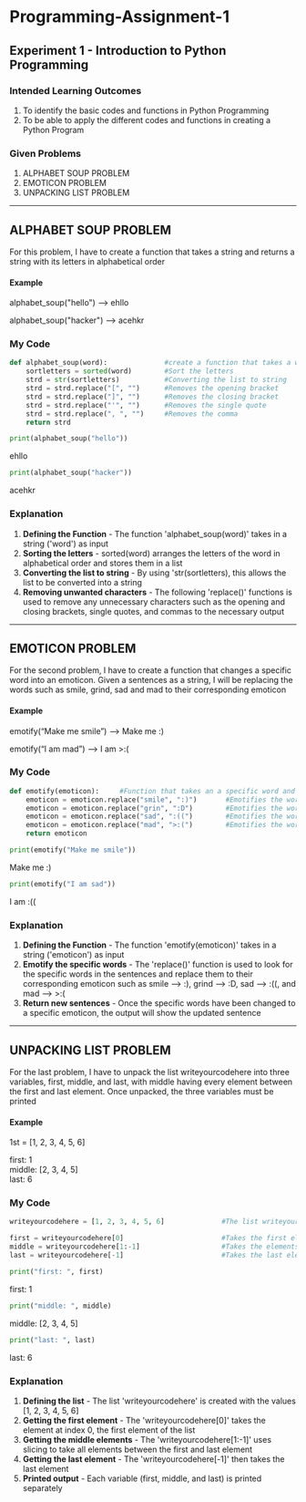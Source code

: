 # Programming-Assignment-1
## Experiment 1 - Introduction to Python Programming
### Intended Learning Outcomes
1. To identify the basic codes and functions in Python Programming
2. To be able to apply the different codes and functions in creating a Python Program
### Given Problems
1. ALPHABET SOUP PROBLEM
2. EMOTICON PROBLEM
3. UNPACKING LIST PROBLEM
------------------------------------------
## ALPHABET SOUP PROBLEM
For this problem, I have to create a function that takes a string and returns a string with its letters in alphabetical order
#### Example
alphabet_soup("hello") --> ehllo

alphabet_soup("hacker") --> acehkr
### My Code
```python
def alphabet_soup(word):              #create a function that takes a word and rearrange the letters into alphabetical order
    sortletters = sorted(word)        #Sort the letters  
    strd = str(sortletters)           #Converting the list to string
    strd = strd.replace("[", "")      #Removes the opening bracket
    strd = strd.replace("]", "")      #Removes the closing bracket
    strd = strd.replace("'", "")      #Removes the single quote
    strd = strd.replace(", ", "")     #Removes the comma
    return strd                       
```
```python
print(alphabet_soup("hello"))
```
ehllo
```python
print(alphabet_soup("hacker"))
```
acehkr
### Explanation
1. **Defining the Function** - 
The function 'alphabet_soup(word)' takes in a string ('word') as input
2. **Sorting the letters** - 
sorted(word) arranges the letters of the word in alphabetical order and stores them in a list
3. **Converting the list to string** - 
By using 'str(sortletters), this allows the list to be converted into a string
4. **Removing unwanted characters** - 
The following 'replace()' functions is used to remove any unnecessary characters such as the opening and closing brackets, single quotes, and commas to the necessary output
------------------------------------------
## EMOTICON PROBLEM
For the second problem, I have to create a function that changes a specific word into an emoticon. Given a sentences as a string, I will be replacing the words such as smile, grind, sad and mad to their corresponding emoticon
#### Example
emotify(“Make me smile”) --> Make me :)

emotify(“I am mad”) --> I am >:(
### My Code
```python
def emotify(emoticon):     #Function that takes an a specific word and changes into emoticons
    emoticon = emoticon.replace("smile", ":)")       #Emotifies the word smile to :) 
    emoticon = emoticon.replace("grin", ":D")        #Emotifies the word grin to :D
    emoticon = emoticon.replace("sad", ":((")        #Emotifies the word sad to :((          
    emoticon = emoticon.replace("mad", ">:(")        #Emotifies the word mad to >:(
    return emoticon
```
```python
print(emotify("Make me smile"))
```
Make me :)
```python
print(emotify("I am sad"))
```
I am :((
### Explanation
1. **Defining the Function** - 
The function 'emotify(emoticon)' takes in a string ('emoticon') as input
2. **Emotify the specific words** - 
The 'replace()' function is used to look for the specific words in the sentences and replace them to their corresponding emoticon such as smile --> :), grind --> :D, sad --> :((, and mad --> >:(
3. **Return new sentences** - 
Once the specific words have been changed to a specific emoticon, the output will show the updated sentence
------------------------------------------
## UNPACKING LIST PROBLEM
For the last problem, I have to unpack the list writeyourcodehere into three variables, first, middle, and last, with middle having every element between the first and last element. Once unpacked, the three variables must be printed
#### Example
1st = [1, 2, 3, 4, 5, 6]

first: 1  
middle: [2, 3, 4, 5]  
last: 6
### My Code
```python
writeyourcodehere = [1, 2, 3, 4, 5, 6]              #The list writeyourcodehere

first = writeyourcodehere[0]                        #Takes the first element of the list
middle = writeyourcodehere[1:-1]                    #Takes the elements in beteween of the first and last element
last = writeyourcodehere[-1]                        #Takes the last element
```
```python
print("first: ", first)
```
first: 1
```python
print("middle: ", middle)
```
middle: [2, 3, 4, 5]
```python
print("last: ", last)
```
last: 6
### Explanation
1. **Defining the list** - 
The list 'writeyourcodehere' is created with the values [1, 2, 3, 4, 5, 6]
2. **Getting the first element** - 
The 'writeyourcodehere[0]' takes the element at index 0, the first element of the list
3. **Getting the middle elements** - 
The 'writeyourcodehere[1:-1]' uses slicing to take all elements between the first and last element
4. **Getting the last element** -
The 'writeyourcodehere[-1]' then takes the last element
5. **Printed output** -
Each variable (first, middle, and last) is printed separately
